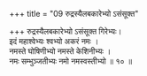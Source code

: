 +++
title = "09 रुद्रस्यैलबकारेभ्यो ऽसंसूक्त"

+++
रुद्रस्यैलबकारेभ्यो ऽसंसूक्त गिरेभ्यः।  
इदं महाश्वेभ्यः श्वभ्यो अकरं नमः ।  
नमस्ते घोषिणीभ्यो नमस्ते केशिनीभ्यः ।  
नमः सम्भुञ्जतीभ्यः नमो नमस्वस्तीभ्यो ॥ १० ॥